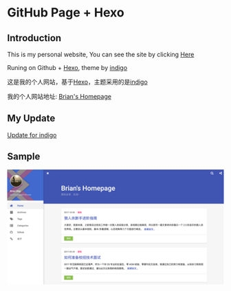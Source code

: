 # GitHub Page + Hexo 

## Introduction

This is my personal website, You can see the site by clicking [Here](https://brianway.github.io/)

Runing on Github + [Hexo](https://hexo.io/zh-cn/), theme by [indigo](https://github.com/yscoder/hexo-theme-indigo)


这是我的个人网站，基于[Hexo](https://hexo.io/zh-cn/)，主题采用的是[indigo](https://github.com/yscoder/hexo-theme-indigo)

我的个人网站地址: [Brian's Homepage](https://brianway.github.io/)

## My Update

[Update for indigo](source/README.md)


## Sample

![site-demo](themes/indigo/source/img/indigo-home-demo.png)
